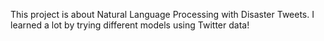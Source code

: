 This project is about Natural Language Processing with Disaster Tweets.
I learned a lot by trying different models using Twitter data!
